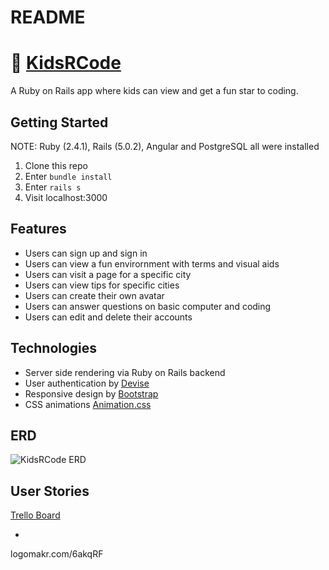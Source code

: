 # README

# 🌆 [KidsRCode](https://limitless-ravine-87224.herokuapp.com/)
A Ruby on Rails app where kids can view and get a fun star to coding.

## Getting Started
NOTE: Ruby (2.4.1), Rails (5.0.2), Angular and PostgreSQL all were installed

1. Clone this repo
2. Enter `bundle install`
3. Enter `rails s`
4. Visit localhost:3000 

## Features
- Users can sign up and sign in
- Users can view a fun envirornment with terms and visual aids
- Users can visit a page for a specific city
- Users can view tips for specific cities
- Users can create their own avatar
- Users can answer questions on basic computer and coding
- Users can edit and delete their accounts

## Technologies
- Server side rendering via Ruby on Rails backend
- User authentication by [Devise](https://github.com/plataformatec/devise)
- Responsive design by [Bootstrap](http://getbootstrap.com/)
- CSS animations  [Animation.css](https://daneden.github.io/animate.css/)


## ERD

![KidsRCode ERD](https://www.lucidchart.com/documents/edit/f2efc2a0-14b4-45bf-ad0e-ba5469bfe590)

## User Stories

[Trello Board](https://trello.com/b/fvWL40PC/project-5-kidsrcode)

-  



logomakr.com/6akqRF
